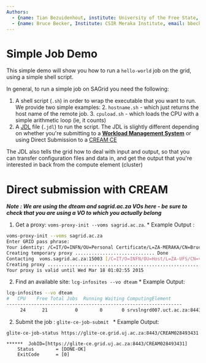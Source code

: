 ```yaml
---
Authors:
  - {name: Tian Bezuidenhout, institute: University of the Free State, email: bezuidenhoutt@ufs.ac.za, github: }
  - {name: Bruce Becker, Institute: CSIR Meraka Institute, email: bbecker@csir.co.za, gitthub: brucellino}
---
```


# Simple Job Demo

This simple demo will show you how to run a `hello-world` job on the grid, using a simple shell script.

In general, to run a simple job on SAGrid you need the following:

  1. A shell script (`.sh`) in order to wrap the executable that you want to run. We provide two simple examples:
    2. `hostname.sh` - which just returns the host name of the remote job.
    3. `cpuload.sh` -  which loads the CPU with a simple arithmetic loop (ie, it counts)
  1. A [JDL](http://diracgrid.org/files/docs/UserGuide/GettingStarted/UserJobs/JDLReference/) file (`.jdl`) to run the script. The JDL is slightly different depending on whether you're submitting to a **[Workload Management System](ttps://wiki.italiangrid.it/twiki/bin/view/WMS)** or using Direct Submission to a [CREAM CE](https://wiki.italiangrid.it/twiki/bin/view/CREAM/JdlGuide)

The JDL also tells the grid how to deal with input and output, so that you can transfer configuration files and data in, and get the output that you're interested in back from the compute element (cluster)

# Direct submission with CREAM

***Note : We are using the dteam and sagrid.ac.za VOs here - be sure to check that you are using a VO to which you actually belong***

  1. Get a proxy: `voms-proxy-init --voms sagrid.ac.za`.
    * Example Output :
```bash
voms-proxy-init --voms sagrid.ac.za
Enter GRID pass phrase:
Your identity: /C=IT/O=INFN/OU=Personal Certificate/L=ZA-MERAKA/CN=Bruce Becker
Creating temporary proxy ............................. Done
Contacting  voms.sagrid.ac.za:15003 [/C=IT/O=INFN/OU=Host/L=ZA-UFS/CN=voms.sagrid.ac.za] "sagrid.ac.za" Done
Creating proxy .............................................................................................. Done
Your proxy is valid until Wed Mar 18 01:02:55 2015
```
  2. Find an available site: `lcg-infosites --vo dteam`
    * Example Output:
```bash
lcg-infosites --vo dteam
#   CPU	   Free	Total Jobs	Running	Waiting	ComputingElement
----------------------------------------------------------------
     24	     21	         0	      0	      0	srvslngrd007.uct.ac.za:8443/cream-pbs-sagrid
```
  2. Submit the job : `glite-ce-job-submit `
    * Example Output:
```
glite-ce-job-status https://glite-ce.grid.uj.ac.za:8443/CREAM028493431

******  JobID=[https://glite-ce.grid.uj.ac.za:8443/CREAM028493431]
	Status        = [DONE-OK]
	ExitCode      = [0]
```
